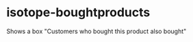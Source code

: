 isotope-boughtproducts
======================

Shows a box "Customers who bought this product also bought"
